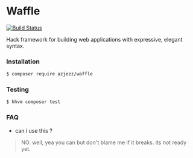 # Waffle 

[![Build Status](https://travis-ci.org/azjezz/waffle.svg?branch=master)](https://travis-ci.org/azjezz/waffle)

Hack framework for building web applications with expressive, elegant syntax. 


### Installation

```bash
$ composer require azjezz/waffle
```

### Testing 

```bash
$ hhvm composer test
```

### FAQ

- can i use this ?
> NO. well, yea you can but don't blame me if it breaks. its not ready yet.
